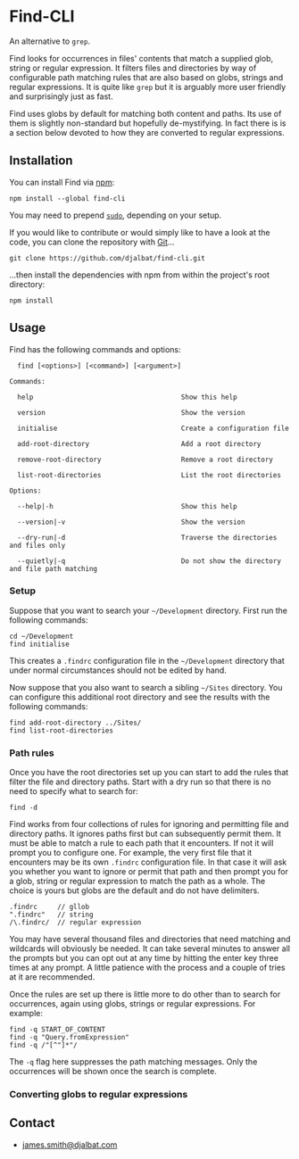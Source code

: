 # Find-CLI

An alternative to `grep`.

Find looks for occurrences in files' contents that match a supplied glob, string or regular expression.
It filters files and directories by way of configurable path matching rules that are also based on globs, strings and regular expressions.
It is quite like `grep` but it is arguably more user friendly and surprisingly just as fast.

Find uses globs by default for matching both content and paths.
Its use of them is slightly non-standard but hopefully de-mystifying.
In fact there is is a section below devoted to how they are converted to regular expressions.

## Installation

You can install Find via [npm](https://www.npmjs.com/):

    npm install --global find-cli

You may need to prepend [`sudo`](https://en.wikipedia.org/wiki/Sudo), depending on your setup.

If you would like to contribute or would simply like to have a look at the code, you can clone the repository with [Git](https://git-scm.com/)...

    git clone https://github.com/djalbat/find-cli.git

...then install the dependencies with npm from within the project's root directory:

    npm install

## Usage

Find has the following commands and options:

```
  find [<options>] [<command>] [<argument>]

Commands:

  help                                     Show this help
 
  version                                  Show the version

  initialise                               Create a configuration file

  add-root-directory                       Add a root directory

  remove-root-directory                    Remove a root directory

  list-root-directories                    List the root directories
  
Options:

  --help|-h                                Show this help

  --version|-v                             Show the version

  --dry-run|-d                             Traverse the directories and files only

  --quietly|-q                             Do not show the directory and file path matching
```

### Setup

Suppose that you want to search your `~/Development` directory.
First run the following commands:

    cd ~/Development
    find initialise

This creates a `.findrc` configuration file in the `~/Development` directory that under normal circumstances should not be edited by hand.

Now suppose that you also want to search a sibling `~/Sites` directory.
You can configure this additional root directory and see the results with the following commands: 

    find add-root-directory ../Sites/
    find list-root-directories

### Path rules

Once you have the root directories set up you can start to add the rules that filter the file and directory paths.
Start with a dry run so that there is no need to specify what to search for:

    find -d

Find works from four collections of rules for ignoring and permitting file and directory paths.
It ignores paths first but can subsequently permit them.
It must be able to match a rule to each path that it encounters.
If not it will prompt you to configure one.
For example, the very first file that it encounters may be its own `.findrc` configuration file.
In that case it will ask you whether you want to ignore or permit that path and then prompt you for a glob, string or regular expression to match the path as a whole.
The choice is yours but globs are the default and do not have delimiters.

    .findrc     // gllob
    ".findrc"   // string
    /\.findrc/  // regular expression

You may have several thousand files and directories that need matching and wildcards will obviously be needed.
It can take several minutes to answer all the prompts but you can opt out at any time by hitting the enter key three times at any prompt.
A little patience with the process and a couple of tries at it are recommended.

Once the rules are set up there is little more to do other than to search for occurrences, again using globs, strings or regular expressions.
For example:

    find -q START_OF_CONTENT
    find -q "Query.fromExpression"
    find -q /"[^"]*"/

The `-q` flag here suppresses the path matching messages.
Only the occurrences will be shown once the search is complete.

### Converting globs to regular expressions



## Contact

* james.smith@djalbat.com
